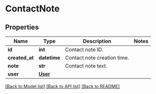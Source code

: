 # ContactNote

## Properties
Name | Type | Description | Notes
------------ | ------------- | ------------- | -------------
**id** | **int** | Contact note ID. | 
**created_at** | **datetime** | Contact note creation time. | 
**note** | **str** | Contact note text. | 
**user** | [**User**](User.md) |  | 

[[Back to Model list]](../README.md#documentation-for-models) [[Back to API list]](../README.md#documentation-for-api-endpoints) [[Back to README]](../README.md)


